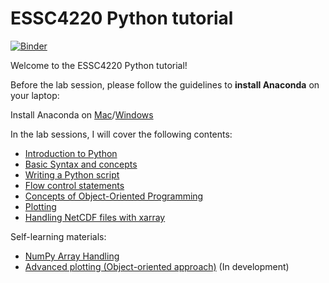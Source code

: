 # ESSC4220 Python tutorial

[![Binder](https://mybinder.org/badge_logo.svg)](https://mybinder.org/v2/gh/joeylamcy/Python_tutorial/master)

Welcome to the ESSC4220 Python tutorial!

Before the lab session, please follow the guidelines to **install Anaconda** on your laptop:

Install Anaconda on [Mac](./pre_lab_installation_guide_mac.md)/[Windows](./pre_lab_installation_guide_Windows.md) 

In the lab sessions, I will cover the following contents:
- [Introduction to Python](./Part0_Introduction.md)
- [Basic Syntax and concepts](./Part1_Basic_Syntax.ipynb)
- [Writing a Python script](./Part2_Writing_Script.ipynb)
- [Flow control statements](./Part3_Flow_Control.ipynb)
- [Concepts of Object-Oriented Programming](./Part4_OOP.ipynb)
- [Plotting](./Part5_Plotting.ipynb)
- [Handling NetCDF files with xarray](./Part6_xarray.ipynb)

Self-learning materials:
- [NumPy Array Handling](./Part1b_NumPy_Array.ipynb)
- [Advanced plotting (Object-oriented approach)](./Part5b_Advanced_Plotting.ipynb) (In development)
